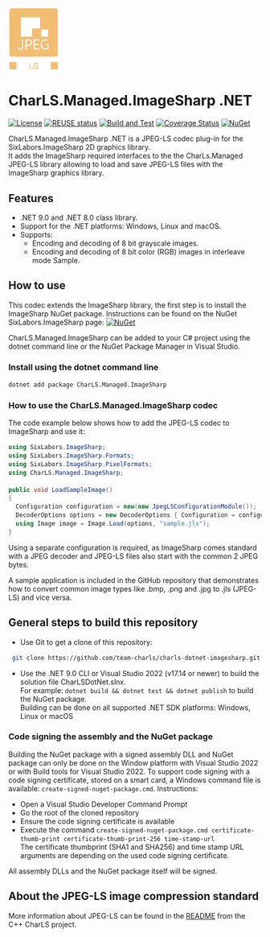 <!--
  SPDX-FileCopyrightText: © 2024 Team CharLS
  SPDX-License-Identifier: BSD-3-Clause
-->

<img src="docs/jpeg_ls_logo.png" alt="JPEG-LS Logo" width="100"/>

# CharLS.Managed.ImageSharp .NET

[![License](https://img.shields.io/badge/License-BSD%203--Clause-blue.svg)](https://github.com/team-charls/charls-dotnet-imagesharp/blob/main/LICENSE.md)
[![REUSE status](https://api.reuse.software/badge/github.com/team-charls/charls-dotnet-imagesharp)](https://api.reuse.software/info/github.com/team-charls/charls-dotnet-imagesharp)
[![Build and Test](https://github.com/team-charls/charls-dotnet-imagesharp/actions/workflows/dotnet.yml/badge.svg)](https://github.com/team-charls/charls-dotnet-imagesharp/actions/workflows/dotnet.yml)
[![Coverage Status](https://coveralls.io/repos/github/team-charls/charls-dotnet-imagesharp/badge.svg?kill_cache=1)](https://coveralls.io/github/team-charls/charls-dotnet-imagesharp)
[![NuGet](https://img.shields.io/nuget/v/CharLS.Managed.ImageSharp.svg)](https://www.nuget.org/packages/CharLS.Managed.ImageSharp)

CharLS.Managed.ImageSharp .NET is a JPEG-LS codec plug-in for the SixLabors.ImageSharp 2D graphics library.  
It adds the ImageSharp required interfaces to the the CharLs.Managed JPEG-LS library allowing to load and save
JPEG-LS files with the ImageSharp graphics library.

## Features

* .NET 9.0 and .NET 8.0 class library.
* Support for the .NET platforms: Windows, Linux and macOS.
* Supports:
  * Encoding and decoding of 8 bit grayscale images.
  * Encoding and decoding of 8 bit color (RGB) images in interleave mode Sample.

## How to use

This codec extends the ImageSharp library, the first step is to install the ImageSharp NuGet package.
Instructions can be found on the NuGet SixLabors.ImageSharp page: [![NuGet](https://img.shields.io/nuget/v/SixLabors.ImageSharp.svg)](https://www.nuget.org/packages/SixLabors.ImageSharp)

CharLS.Managed.ImageSharp can be added to your C# project using the dotnet command line or the NuGet Package Manager in Visual Studio.

### Install using the dotnet command line

```bash
dotnet add package CharLS.Managed.ImageSharp
```

### How to use the CharLS.Managed.ImageSharp codec

The code example below shows how to add the JPEG-LS codec to ImageSharp and use it:

```cs
using SixLabors.ImageSharp;
using SixLabors.ImageSharp.Formats;
using SixLabors.ImageSharp.PixelFormats;
using CharLS.Managed.ImageSharp;

public void LoadSampleImage()
{
  Configuration configuration = new(new JpegLSConfigurationModule());
  DecoderOptions options = new DecoderOptions { Configuration = configuration };
  using Image image = Image.Load(options, "sample.jls");
}
```

Using a separate configuration is required, as ImageSharp comes standard with a JPEG decoder and JPEG-LS files also start with the common 2 JPEG bytes.

A sample application is included in the GitHub repository that demonstrates how to convert common image types like .bmp, .png and .jpg to .jls (JPEG-LS) and vice versa.

## General steps to build this repository

* Use Git to get a clone of this repository:  

```bash
 git clone https://github.com/team-charls/charls-dotnet-imagesharp.git
```

* Use the .NET 9.0 CLI or Visual Studio 2022 (v17.14 or newer) to build the solution file CharLSDotNet.slnx.  
 For example: `dotnet build && dotnet test && dotnet publish` to build the NuGet package.  
 Building can be done on all supported .NET SDK platforms: Windows, Linux or macOS

### Code signing the assembly and the NuGet package

Building the NuGet package with a signed assembly DLL and NuGet package can only be done
on the Window platform with Visual Studio 2022 or with Build tools for Visual Studio 2022.
To support code signing with a code signing certificate, stored on a smart card, a
Windows command file is available: `create-signed-nuget-package.cmd`.
Instructions:

* Open a Visual Studio Developer Command Prompt
* Go the root of the cloned repository
* Ensure the code signing certificate is available
* Execute the command `create-signed-nuget-package.cmd certificate-thumb-print certificate-thumb-print-256 time-stamp-url`  
 The certificate thumbprint (SHA1 and SHA256) and time stamp URL arguments are depending on the used code signing certificate.

All assembly DLLs and the NuGet package itself will be signed.

## About the JPEG-LS image compression standard

More information about JPEG-LS can be found in the [README](https://github.com/team-charls/charls/blob/master/README.md)
from the C++ CharLS project.
